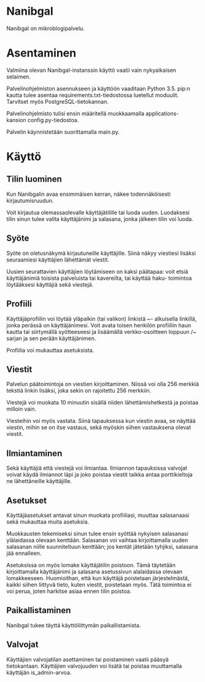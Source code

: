 
# Nanibgal
Nanibgal on mikroblogipalvelu.

# Asentaminen
Valmiina olevan Nanibgal-instanssin käyttö vaatii vain nykyaikaisen selaimen.

Palvelinohjelmiston asennukseen ja käyttöön vaaditaan Python 3.5. pip:n
kautta tulee asentaa requirements.txt-tiedostossa luetellut moduulit.
Tarvitset myös PostgreSQL-tietokannan.

Palvelinohjelmisto tulisi ensin määritellä muokkaamalla applications-
kansion config.py-tiedostoa.

Palvelin käynnistetään suorittamalla main.py.

# Käyttö

## Tilin luominen
Kun Nanibgalin avaa ensimmäisen kerran, näkee todennäköisesti 
kirjautumisruudun.

Voit kirjautua olemassaolevalle käyttäjätilille tai luoda uuden.
Luodaksesi tilin sinun tulee valita käyttäjänimi ja salasana, jonka
jälkeen tilin voi luoda.

## Syöte
Syöte on oletusnäkymä kirjautuneille käyttäjille. Siinä näkyy viestiesi
lisäksi seuraamiesi käyttäjien lähettämät viestit.

Uusien seurattavien käyttäjien löytämiseen on kaksi päätapaa: voit etsiä
käyttäjänimiä toisista palveluista tai kavereilta, tai käyttää haku-
toimintoa löytääksesi käyttäjiä sekä viestejä.

## Profiili
Käyttäjäprofiilin voi löytää yläpalkin (tai valikon) linkistä ~-
alkuisella linkillä, jonka perässä on käyttäjänimesi. Voit avata toisen
henkilön profiiliin haun kautta tai siirtymällä syötteeseesi ja lisäämällä
verkko-osoitteen loppuun /~ sarjan ja sen perään käyttäjänimen.

Profiilia voi mukauttaa asetuksista.

## Viestit
Palvelun päätoimintoja on viestien kirjoittaminen. Niissä voi olla
256 merkkiä tekstiä linkin lisäksi, joka sekin on rajoitettu 256 merkkiin.

Viestejä voi muokata 10 minuutin sisällä niiden lähettämishetkestä ja
poistaa milloin vain.

Viesteihin voi myös vastata. Siinä tapauksessa kun viestin avaa, se
näyttää viestin, mihin se on itse vastaus, sekä myöskin siihen vastauksena
olevat viestit.

## Ilmiantaminen
Sekä käyttäjiä että viestejä voi ilmiantaa. Ilmiannon tapauksissa
valvojat voivat käydä ilmiannot läpi ja joko poistaa viestit taikka
antaa porttikieltoja ne lähettäneille käyttäjille.

## Asetukset
Käyttäjäasetukset antavat sinun muokata profiiliasi, muuttaa salasanaasi
sekä mukauttaa muita asetuksia.

Muokkausten tekemiseksi sinun tulee ensin syöttää nykyisen salasanasi
ylälaidassa olevaan kenttään. Salasanan voi vaihtaa kirjoittamalla uuden
salasanan niille suunniteltuun kenttään; jos kentät jätetään tyhjiksi,
salasana jää ennalleen.

Asetuksissa on myös lomake käyttäjätilin poistoon. Tämä täytetään
kirjoittamalla käyttäjänimi ja salasana asetussivun alalaidassa
olevaan lomakkeeseen. Huomioithan, että kun käyttäjä poistetaan
järjestelmästä, kaikki siihen liittyvä tieto, kuten viestit, poistetaan
myös. Tätä toimintoa ei voi perua, joten harkitse asiaa ennen tilin poistoa.

## Paikallistaminen
Nanibgal tukee täyttä käyttöliittymän paikallistamista.

## Valvojat
Käyttäjien valvojatilan asettaminen tai poistaminen vaatii pääsyä
tietokantaan. Käyttäjien valvojuuden voi lisätä tai poistaa muuttamalla
käyttäjän is_admin-arvoa.
